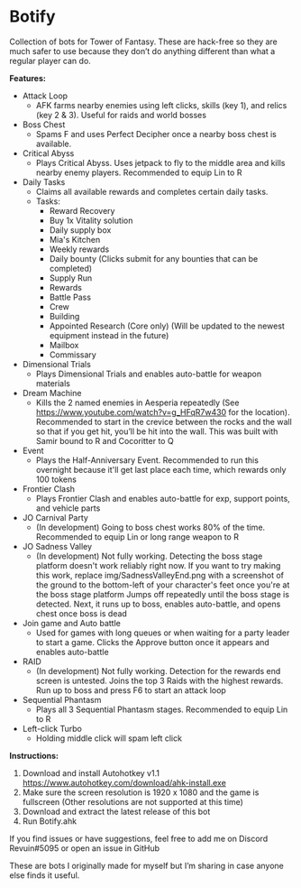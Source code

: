 # Botify

Collection of bots for Tower of Fantasy. These are hack-free so they are much safer to use because they don’t do anything different than what a regular player can do. 

**Features:**
- Attack Loop
  - AFK farms nearby enemies using left clicks, skills (key 1), and relics (key 2 & 3). Useful for raids and world bosses
- Boss Chest
  - Spams F and uses Perfect Decipher once a nearby boss chest is available. 
- Critical Abyss
  - Plays Critical Abyss. Uses jetpack to fly to the middle area and kills nearby enemy players. Recommended to equip Lin to R
- Daily Tasks
  - Claims all available rewards and completes certain daily tasks.
  - Tasks:
    - Reward Recovery
    - Buy 1x Vitality solution
    - Daily supply box
    - Mia's Kitchen
    - Weekly rewards
    - Daily bounty (Clicks submit for any bounties that can be completed)
    - Supply Run
    - Rewards
    - Battle Pass
    - Crew
    - Building
    - Appointed Research (Core only) (Will be updated to the newest equipment instead in the future)
    - Mailbox
    - Commissary
- Dimensional Trials
  - Plays Dimensional Trials and enables auto-battle for weapon materials
- Dream Machine
  - Kills the 2 named enemies in Aesperia repeatedly (See https://www.youtube.com/watch?v=g_HFqR7w430 for the location). Recommended to start in the crevice between the rocks and the wall so that if you get hit, you’ll be hit into the wall. This was built with Samir bound to R and Cocoritter to Q
- Event
  - Plays the Half-Anniversary Event. Recommended to run this overnight because it'll get last place each time, which rewards only 100 tokens
- Frontier Clash
  - Plays Frontier Clash and enables auto-battle for exp, support points, and vehicle parts
- JO Carnival Party
  - (In development) Going to boss chest works 80% of the time. Recommended to equip Lin or long range weapon to R
- JO Sadness Valley
  - (In development) Not fully working. Detecting the boss stage platform doesn't work reliably right now. If you want to try making this work, replace img/SadnessValleyEnd.png with a screenshot of the ground to the bottom-left of your character's feet once you're at the boss stage platform
Jumps off repeatedly until the boss stage is detected. Next, it runs up to boss, enables auto-battle, and opens chest once boss is dead
- Join game and Auto battle
  - Used for games with long queues or when waiting for a party leader to start a game. Clicks the Approve button once it appears and enables auto-battle
- RAID
  - (In development) Not fully working. Detection for the rewards end screen is untested. Joins the top 3 Raids with the highest rewards. Run up to boss and press F6 to start an attack loop
- Sequential Phantasm
  - Plays all 3 Sequential Phantasm stages. Recommended to equip Lin to R
- Left-click Turbo
  - Holding middle click will spam left click



**Instructions:**
1. Download and install Autohotkey v1.1
https://www.autohotkey.com/download/ahk-install.exe
2. Make sure the screen resolution is 1920 x 1080 and the game is fullscreen (Other resolutions are not supported at this time)
3. Download and extract the latest release of this bot 
4. Run Botify.ahk


If you find issues or have suggestions, feel free to add me on Discord Revuin#5095 or open an issue in GitHub

These are bots I originally made for myself but I’m sharing in case anyone else finds it useful. 
